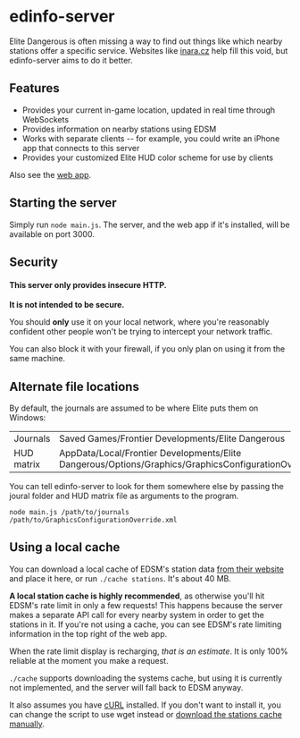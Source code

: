 # edinfo-server

Elite Dangerous is often missing a way to find out things like which nearby stations offer a specific service. Websites like [inara.cz](https://inara.cz) help fill this void, but edinfo-server aims to do it better.

## Features

- Provides your current in-game location, updated in real time through WebSockets
- Provides information on nearby stations using EDSM
- Works with separate clients -- for example, you could write an iPhone app that connects to this server
- Provides your customized Elite HUD color scheme for use by clients

Also see the [web app][webapp].

## Starting the server

Simply run `node main.js`. The server, and the web app if it's installed, will be available on port 3000.

## Security

#### This server only provides insecure HTTP. ####

**It is not intended to be secure.**

You should **only** use it on your local network, where you're reasonably confident other people won't be trying to intercept your network traffic.

You can also block it with your firewall, if you only plan on using it from the same machine.

## Alternate file locations

By default, the journals are assumed to be where Elite puts them on Windows:

|            |                                                   |
|------------|---------------------------------------------------|
| Journals   | Saved Games/Frontier Developments/Elite Dangerous |
| HUD matrix | AppData/Local/Frontier Developments/Elite Dangerous/Options/Graphics/GraphicsConfigurationOverride.xml |

You can tell edinfo-server to look for them somewhere else by passing the joural folder and HUD matrix file as arguments to the program.

```
node main.js /path/to/journals /path/to/GraphicsConfigurationOverride.xml
```

## Using a local cache

You can download a local cache of EDSM's station data [from their website][edsm-station-dump] and place it here, or run `./cache stations`. It's about 40 MB.

**A local station cache is highly recommended**, as otherwise you'll hit EDSM's rate limit in only a few requests! This happens because the server makes a separate API call for every nearby system in order to get the stations in it. If you're not using a cache, you can see EDSM's rate limiting information in the top right of the web app.

When the rate limit display is recharging, _that is an estimate_. It is only 100% reliable at the moment you make a request.

`./cache` supports downloading the systems cache, but using it is currently not implemented, and the server will fall back to EDSM anyway.

It also assumes you have [cURL](https://curl.haxx.se/) installed. If you don't want to install it, you can change the script to use wget instead or [download the stations cache manually][edsm-station-dump].

[webapp]: https://github.com/SilverWolf32/edinfo-server-webapp
[edsm-station-dump]: https://www.edsm.net/dump/stations.json
